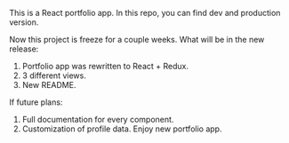 This is a React portfolio app.
In this repo, you can find dev and production version.

Now this project is freeze for a couple weeks.
What will be in the new release:

1. Portfolio app was rewritten to React + Redux.
2. 3 different views.
3. New README.

If future plans:
1. Full documentation for every component.
2. Customization of profile data.
Enjoy new portfolio app.

